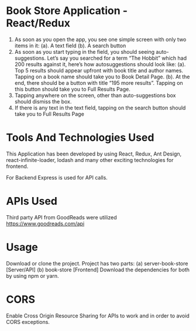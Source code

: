 # Book Store Application - React/Redux

1. As soon as you open the app, you see one simple screen with only two items in it:
(a). A text field
(b). A search button
2. As soon as you start typing in the field, you should seeing auto-suggestions. Let’s say
you searched for a term “The Hobbit” which had 200 results against it, here’s how autosuggestions should look like:
(a). Top 5 results should appear upfront with book title and author names. Tapping
on a book name should take you to Book Detail Page.
(b). At the end, there should be a button with title “195 more results”. Tapping on this
button should take you to Full Results Page.
3. Tapping anywhere on the screen, other than auto-suggestions box should dismiss the
box.
4. If there is any text in the text field, tapping on the search button should take you to Full
Results Page

# Tools And Technologies Used
This Application has been developed by using React, Redux, Ant Design, react-infinite-loader, lodash and many other exciting technologies for frontend.

For Backend Express is used for API calls.

# APIs Used
Third party API from GoodReads were utilized
https://www.goodreads.com/api

# Usage
Download or clone the project. 
Project has two parts: 
(a) server-book-store [Server/API] 
(b) book-store [Frontend]
Download the dependencies for both by using npm or yarn.

# CORS
Enable Cross Origin Resource Sharing for APIs to work and in order to avoid CORS exceptions.
